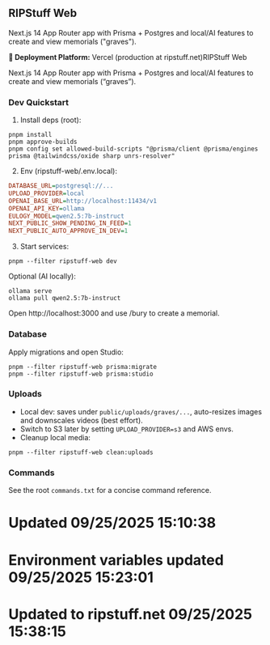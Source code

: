 ## RIPStuff Web

Next.js 14 App Router app with Prisma + Postgres and local/AI features to create and view memorials ("graves").

**🚀 Deployment Platform:** Vercel (production at ripstuff.net)RIPStuff Web

Next.js 14 App Router app with Prisma + Postgres and local/AI features to create and view memorials (“graves”).

### Dev Quickstart

1) Install deps (root):
```pwsh
pnpm install
pnpm approve-builds
pnpm config set allowed-build-scripts "@prisma/client @prisma/engines prisma @tailwindcss/oxide sharp unrs-resolver"
```

2) Env (ripstuff-web/.env.local):
```ini
DATABASE_URL=postgresql://...
UPLOAD_PROVIDER=local
OPENAI_BASE_URL=http://localhost:11434/v1
OPENAI_API_KEY=ollama
EULOGY_MODEL=qwen2.5:7b-instruct
NEXT_PUBLIC_SHOW_PENDING_IN_FEED=1
NEXT_PUBLIC_AUTO_APPROVE_IN_DEV=1
```

3) Start services:
```pwsh
pnpm --filter ripstuff-web dev
```
Optional (AI locally):
```pwsh
ollama serve
ollama pull qwen2.5:7b-instruct
```

Open http://localhost:3000 and use /bury to create a memorial.

### Database

Apply migrations and open Studio:
```pwsh
pnpm --filter ripstuff-web prisma:migrate
pnpm --filter ripstuff-web prisma:studio
```

### Uploads

- Local dev: saves under `public/uploads/graves/...`, auto-resizes images and downscales videos (best effort).
- Switch to S3 later by setting `UPLOAD_PROVIDER=s3` and AWS envs.
- Cleanup local media:
```pwsh
pnpm --filter ripstuff-web clean:uploads
```

### Commands

See the root `commands.txt` for a concise command reference.
# Updated 09/25/2025 15:10:38
# Environment variables updated 09/25/2025 15:23:01
# Updated to ripstuff.net 09/25/2025 15:38:15
